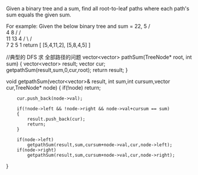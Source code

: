 Given a binary tree and a sum, find all root-to-leaf paths where each path's sum equals the given sum.

For example:
Given the below binary tree and sum = 22,
              5
             / \
            4   8
           /   / \
          11  13  4
         /  \    / \
        7    2  5   1
return
[
   [5,4,11,2],
   [5,8,4,5]
]


//典型的 DFS 求 全部路径的问题
vector<vector<int>> pathSum(TreeNode* root, int sum)
{
        vector<vector<int>> result;
        vector<int> cur;
        getpathSum(result,sum,0,cur,root);
        return result;
}
    
void  getpathSum(vector<vector<int>>& result, int sum,int cursum,vector<int> cur,TreeNode* node)
{
        if(!node) return;
        
        cur.push_back(node->val);
        
        if(!node->left && !node->right && node->val+cursum == sum)
        {
            result.push_back(cur);
            return;
        }
        
        if(node->left)
            getpathSum(result,sum,cursum+node->val,cur,node->left);
        if(node->right)
            getpathSum(result,sum,cursum+node->val,cur,node->right);
}
